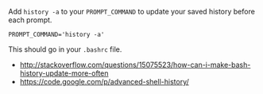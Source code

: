 
Add `history -a` to your `PROMPT_COMMAND` to update your saved
history before each prompt.

```
PROMPT_COMMAND='history -a'
```

This should go in your `.bashrc` file.

 * <http://stackoverflow.com/questions/15075523/how-can-i-make-bash-history-update-more-often>
 * <https://code.google.com/p/advanced-shell-history/>

<!-- vim: set autoindent expandtab sw=4 syntax=markdown: -->

